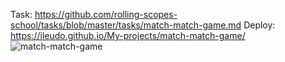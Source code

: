 Task: https://github.com/rolling-scopes-school/tasks/blob/master/tasks/match-match-game.md
Deploy: https://ileudo.github.io/My-projects/match-match-game/
![match-match-game](https://user-images.githubusercontent.com/79589513/120228110-c5648600-c24a-11eb-907f-3502aeb14f5a.jpg)
